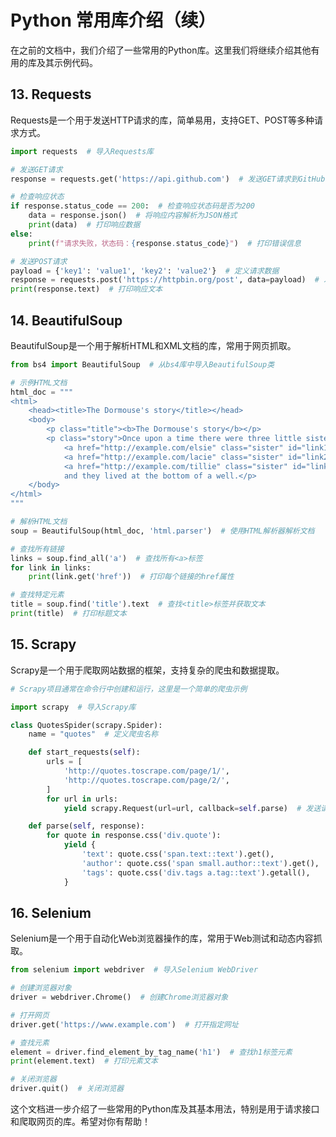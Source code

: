 # Python 常用库介绍（续）

在之前的文档中，我们介绍了一些常用的Python库。这里我们将继续介绍其他有用的库及其示例代码。

## 13. Requests

Requests是一个用于发送HTTP请求的库，简单易用，支持GET、POST等多种请求方式。

```python
import requests  # 导入Requests库

# 发送GET请求
response = requests.get('https://api.github.com')  # 发送GET请求到GitHub API

# 检查响应状态
if response.status_code == 200:  # 检查响应状态码是否为200
    data = response.json()  # 将响应内容解析为JSON格式
    print(data)  # 打印响应数据
else:
    print(f"请求失败，状态码：{response.status_code}")  # 打印错误信息

# 发送POST请求
payload = {'key1': 'value1', 'key2': 'value2'}  # 定义请求数据
response = requests.post('https://httpbin.org/post', data=payload)  # 发送POST请求
print(response.text)  # 打印响应文本
```

## 14. BeautifulSoup

BeautifulSoup是一个用于解析HTML和XML文档的库，常用于网页抓取。

```python
from bs4 import BeautifulSoup  # 从bs4库中导入BeautifulSoup类

# 示例HTML文档
html_doc = """
<html>
    <head><title>The Dormouse's story</title></head>
    <body>
        <p class="title"><b>The Dormouse's story</b></p>
        <p class="story">Once upon a time there were three little sisters; and their names were
            <a href="http://example.com/elsie" class="sister" id="link1">Elsie</a>,
            <a href="http://example.com/lacie" class="sister" id="link2">Lacie</a> and
            <a href="http://example.com/tillie" class="sister" id="link3">Tillie</a>;
            and they lived at the bottom of a well.</p>
    </body>
</html>
"""

# 解析HTML文档
soup = BeautifulSoup(html_doc, 'html.parser')  # 使用HTML解析器解析文档

# 查找所有链接
links = soup.find_all('a')  # 查找所有<a>标签
for link in links:
    print(link.get('href'))  # 打印每个链接的href属性

# 查找特定元素
title = soup.find('title').text  # 查找<title>标签并获取文本
print(title)  # 打印标题文本
```

## 15. Scrapy

Scrapy是一个用于爬取网站数据的框架，支持复杂的爬虫和数据提取。

```python
# Scrapy项目通常在命令行中创建和运行，这里是一个简单的爬虫示例

import scrapy  # 导入Scrapy库

class QuotesSpider(scrapy.Spider):
    name = "quotes"  # 定义爬虫名称

    def start_requests(self):
        urls = [
            'http://quotes.toscrape.com/page/1/',
            'http://quotes.toscrape.com/page/2/',
        ]
        for url in urls:
            yield scrapy.Request(url=url, callback=self.parse)  # 发送请求并指定回调函数

    def parse(self, response):
        for quote in response.css('div.quote'):
            yield {
                'text': quote.css('span.text::text').get(),
                'author': quote.css('span small.author::text').get(),
                'tags': quote.css('div.tags a.tag::text').getall(),
            }
```

## 16. Selenium

Selenium是一个用于自动化Web浏览器操作的库，常用于Web测试和动态内容抓取。

```python
from selenium import webdriver  # 导入Selenium WebDriver

# 创建浏览器对象
driver = webdriver.Chrome()  # 创建Chrome浏览器对象

# 打开网页
driver.get('https://www.example.com')  # 打开指定网址

# 查找元素
element = driver.find_element_by_tag_name('h1')  # 查找h1标签元素
print(element.text)  # 打印元素文本

# 关闭浏览器
driver.quit()  # 关闭浏览器
```

这个文档进一步介绍了一些常用的Python库及其基本用法，特别是用于请求接口和爬取网页的库。希望对你有帮助！ 